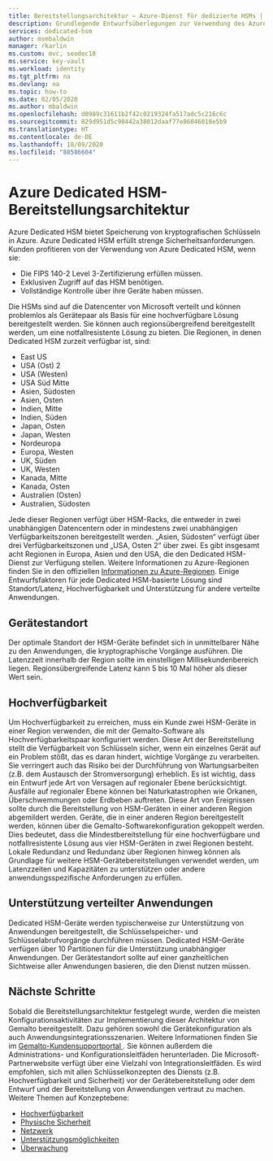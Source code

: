 ```yaml
---
title: Bereitstellungsarchitektur – Azure-Dienst für dedizierte HSMs | Microsoft-Dokumentation
description: Grundlegende Entwurfsüberlegungen zur Verwendung des Azure-Dienst für dedizierte HSMs als Teil einer Anwendungsarchitektur
services: dedicated-hsm
author: msmbaldwin
manager: rkarlin
ms.custom: mvc, seodec18
ms.service: key-vault
ms.workload: identity
ms.tgt_pltfrm: na
ms.devlang: na
ms.topic: how-to
ms.date: 02/05/2020
ms.author: mbaldwin
ms.openlocfilehash: d0989c31611b2f42c0219324fa517adc5c216c6c
ms.sourcegitcommit: 829d951d5c90442a38012daaf77e86046018e5b9
ms.translationtype: HT
ms.contentlocale: de-DE
ms.lasthandoff: 10/09/2020
ms.locfileid: "88586604"
---
```

# <a name="azure-dedicated-hsm-deployment-architecture"></a>Azure Dedicated HSM-Bereitstellungsarchitektur

Azure Dedicated HSM bietet Speicherung von kryptografischen Schlüsseln in Azure. Azure Dedicated HSM erfüllt strenge Sicherheitsanforderungen. Kunden profitieren von der Verwendung von Azure Dedicated HSM, wenn sie:

* Die FIPS 140-2 Level 3-Zertifizierung erfüllen müssen.
* Exklusiven Zugriff auf das HSM benötigen.
* Vollständige Kontrolle über ihre Geräte haben müssen.

Die HSMs sind auf die Datencenter von Microsoft verteilt und können problemlos als Gerätepaar als Basis für eine hochverfügbare Lösung bereitgestellt werden. Sie können auch regionsübergreifend bereitgestellt werden, um eine notfallresistente Lösung zu bieten. Die Regionen, in denen Dedicated HSM zurzeit verfügbar ist, sind:

* East US
* USA (Ost) 2
* USA (Westen)
* USA Süd Mitte
* Asien, Südosten
* Asien, Osten
* Indien, Mitte
* Indien, Süden
* Japan, Osten
* Japan, Westen
* Nordeuropa
* Europa, Westen
* UK, Süden
* UK, Westen
* Kanada, Mitte
* Kanada, Osten
* Australien (Osten)
* Australien, Südosten

Jede dieser Regionen verfügt über HSM-Racks, die entweder in zwei unabhängigen Datencentern oder in mindestens zwei unabhängigen Verfügbarkeitszonen bereitgestellt werden. „Asien, Südosten“ verfügt über drei Verfügbarkeitszonen und „USA, Osten 2“ über zwei. Es gibt insgesamt acht Regionen in Europa, Asien und den USA, die den Dedicated HSM-Dienst zur Verfügung stellen. Weitere Informationen zu Azure-Regionen finden Sie in den offiziellen [Informationen zu Azure-Regionen](https://azure.microsoft.com/global-infrastructure/regions/).
Einige Entwurfsfaktoren für jede Dedicated HSM-basierte Lösung sind Standort/Latenz, Hochverfügbarkeit und Unterstützung für andere verteilte Anwendungen.

## <a name="device-location"></a>Gerätestandort

Der optimale Standort der HSM-Geräte befindet sich in unmittelbarer Nähe zu den Anwendungen, die kryptographische Vorgänge ausführen. Die Latenzzeit innerhalb der Region sollte im einstelligen Millisekundenbereich liegen. Regionsübergreifende Latenz kann 5 bis 10 Mal höher als dieser Wert sein.

## <a name="high-availability"></a>Hochverfügbarkeit

Um Hochverfügbarkeit zu erreichen, muss ein Kunde zwei HSM-Geräte in einer Region verwenden, die mit der Gemalto-Software als Hochverfügbarkeitspaar konfiguriert werden. Diese Art der Bereitstellung stellt die Verfügbarkeit von Schlüsseln sicher, wenn ein einzelnes Gerät auf ein Problem stößt, das es daran hindert, wichtige Vorgänge zu verarbeiten. Sie verringert auch das Risiko bei der Durchführung von Wartungsarbeiten (z.B. dem Austausch der Stromversorgung) erheblich. Es ist wichtig, dass ein Entwurf jede Art von Versagen auf regionaler Ebene berücksichtigt. Ausfälle auf regionaler Ebene können bei Naturkatastrophen wie Orkanen, Überschwemmungen oder Erdbeben auftreten. Diese Art von Ereignissen sollte durch die Bereitstellung von HSM-Geräten in einer anderen Region abgemildert werden. Geräte, die in einer anderen Region bereitgestellt werden, können über die Gemalto-Softwarekonfiguration gekoppelt werden. Dies bedeutet, dass die Mindestbereitstellung für eine hochverfügbare und notfallresistente Lösung aus vier HSM-Geräten in zwei Regionen besteht. Lokale Redundanz und Redundanz über Regionen hinweg können als Grundlage für weitere HSM-Gerätebereitstellungen verwendet werden, um Latenzzeiten und Kapazitäten zu unterstützen oder andere anwendungsspezifische Anforderungen zu erfüllen.

## <a name="distributed-application-support"></a>Unterstützung verteilter Anwendungen

Dedicated HSM-Geräte werden typischerweise zur Unterstützung von Anwendungen bereitgestellt, die Schlüsselspeicher- und Schlüsselabrufvorgänge durchführen müssen. Dedicated HSM-Geräte verfügen über 10 Partitionen für die Unterstützung unabhängiger Anwendungen. Der Gerätestandort sollte auf einer ganzheitlichen Sichtweise aller Anwendungen basieren, die den Dienst nutzen müssen.

## <a name="next-steps"></a>Nächste Schritte

Sobald die Bereitstellungsarchitektur festgelegt wurde, werden die meisten Konfigurationsaktivitäten zur Implementierung dieser Architektur von Gemalto bereitgestellt. Dazu gehören sowohl die Gerätekonfiguration als auch Anwendungsintegrationsszenarien. Weitere Informationen finden Sie im [Gemalto-Kundensupportportal ](https://supportportal.gemalto.com/csm/). Sie können außerdem die Administrations- und Konfigurationsleitfäden herunterladen. Die Microsoft-Partnerwebsite verfügt über eine Vielzahl von Integrationsleitfäden.
Es wird empfohlen, sich mit allen Schlüsselkonzepten des Diensts (z.B. Hochverfügbarkeit und Sicherheit) vor der Gerätebereitstellung oder dem Entwurf und der Bereitstellung von Anwendungen vertraut zu machen.
Weitere Themen auf Konzeptebene:

* [Hochverfügbarkeit](high-availability.md)
* [Physische Sicherheit](physical-security.md)
* [Netzwerk](networking.md)
* [Unterstützungsmöglichkeiten](supportability.md)
* [Überwachung](monitoring.md)
